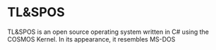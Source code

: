 # TL&SPOS

TL&SPOS is an open source operating system written in C# using the COSMOS Kernel. In its appearance, it resembles MS-DOS
